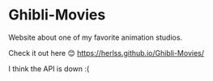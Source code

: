 # Ghibli-Movies
Website about one of my favorite animation studios.

Check it out here 😊
https://herlss.github.io/Ghibli-Movies/

I think the API is down :(
